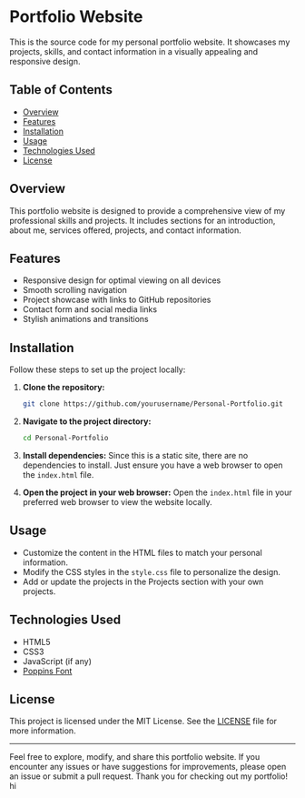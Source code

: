 # Portfolio Website

This is the source code for my personal portfolio website. It showcases my projects, skills, and contact information in a visually appealing and responsive design.

## Table of Contents
- [Overview](#overview)
- [Features](#features)
- [Installation](#installation)
- [Usage](#usage)
- [Technologies Used](#technologies-used)
- [License](#license)

## Overview
This portfolio website is designed to provide a comprehensive view of my professional skills and projects. It includes sections for an introduction, about me, services offered, projects, and contact information.

## Features
- Responsive design for optimal viewing on all devices
- Smooth scrolling navigation
- Project showcase with links to GitHub repositories
- Contact form and social media links
- Stylish animations and transitions

## Installation
Follow these steps to set up the project locally:

1. **Clone the repository:**
    ```bash
    git clone https://github.com/yourusername/Personal-Portfolio.git
    ```

2. **Navigate to the project directory:**
    ```bash
    cd Personal-Portfolio
    ```

3. **Install dependencies:**
    Since this is a static site, there are no dependencies to install. Just ensure you have a web browser to open the `index.html` file.

4. **Open the project in your web browser:**
    Open the `index.html` file in your preferred web browser to view the website locally.

## Usage
- Customize the content in the HTML files to match your personal information.
- Modify the CSS styles in the `style.css` file to personalize the design.
- Add or update the projects in the Projects section with your own projects.

## Technologies Used
- HTML5
- CSS3
- JavaScript (if any)
- [Poppins Font](https://fonts.google.com/specimen/Poppins)

## License
This project is licensed under the MIT License. See the [LICENSE](LICENSE) file for more information.

---

Feel free to explore, modify, and share this portfolio website. If you encounter any issues or have suggestions for improvements, please open an issue or submit a pull request. Thank you for checking out my portfolio!
hi